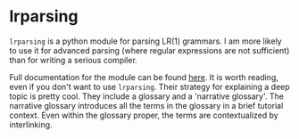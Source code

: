 # lrparsing

`lrparsing` is a python module for parsing LR(1) grammars. I am more likely to
use it for advanced parsing (where regular expressions are not sufficient) than
for writing a serious compiler.

Full documentation for the module can be found
[here](http://lrparsing.sourceforge.net). It is worth reading, even if you
don't want to use `lrparsing`. Their strategy for explaining a deep topic is
pretty cool. They include a glossary and a 'narrative glossary'.  The narrative
glossary introduces all the terms in the glossary in a brief tutorial context.
Even within the glossary proper, the terms are contextualized by interlinking.
